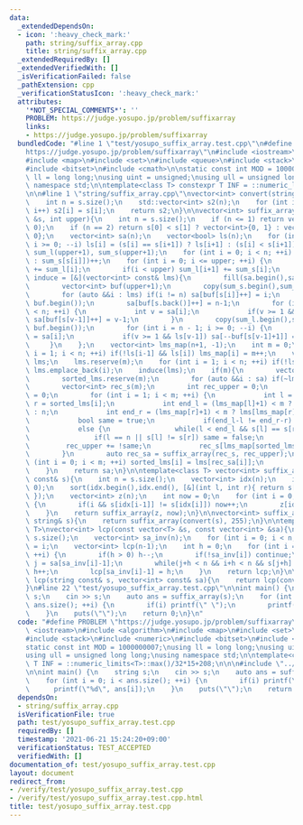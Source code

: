 ```yaml
---
data:
  _extendedDependsOn:
  - icon: ':heavy_check_mark:'
    path: string/suffix_array.cpp
    title: string/suffix_array.cpp
  _extendedRequiredBy: []
  _extendedVerifiedWith: []
  _isVerificationFailed: false
  _pathExtension: cpp
  _verificationStatusIcon: ':heavy_check_mark:'
  attributes:
    '*NOT_SPECIAL_COMMENTS*': ''
    PROBLEM: https://judge.yosupo.jp/problem/suffixarray
    links:
    - https://judge.yosupo.jp/problem/suffixarray
  bundledCode: "#line 1 \"test/yosupo_suffix_array.test.cpp\"\n#define PROBLEM \"\
    https://judge.yosupo.jp/problem/suffixarray\"\n#include <iostream>\n#include <algorithm>\n\
    #include <map>\n#include <set>\n#include <queue>\n#include <stack>\n#include <numeric>\n\
    #include <bitset>\n#include <cmath>\n\nstatic const int MOD = 1000000007;\nusing\
    \ ll = long long;\nusing uint = unsigned;\nusing ull = unsigned long long;\nusing\
    \ namespace std;\n\ntemplate<class T> constexpr T INF = ::numeric_limits<T>::max()/32*15+208;\n\
    \n\n#line 1 \"string/suffix_array.cpp\"\nvector<int> convert(string const& s){\n\
    \    int n = s.size();\n    std::vector<int> s2(n);\n    for (int i = 0; i < n;\
    \ i++) s2[i] = s[i];\n    return s2;\n}\n\nvector<int> suffix_array(const vector<int>\
    \ &s, int upper){\n    int n = s.size();\n    if (n <= 1) return vector<int>(n,\
    \ 0);\n    if (n == 2) return s[0] < s[1] ? vector<int>{0, 1} : vector<int>{1,\
    \ 0};\n    vector<int> sa(n);\n    vector<bool> ls(n);\n    for (int i = n-2;\
    \ i >= 0; --i) ls[i] = (s[i] == s[i+1]) ? ls[i+1] : (s[i] < s[i+1]);\n    vector<int>\
    \ sum_l(upper+1), sum_s(upper+1);\n    for (int i = 0; i < n; ++i) (ls[i] ? sum_l[s[i]+1]\
    \ : sum_s[s[i]])++;\n    for (int i = 0; i <= upper; ++i) {\n        sum_s[i]\
    \ += sum_l[i];\n        if(i < upper) sum_l[i+1] += sum_s[i];\n    }\n\n    auto\
    \ induce = [&](vector<int> const& lms){\n        fill(sa.begin(),sa.end(), -1);\n\
    \        vector<int> buf(upper+1);\n        copy(sum_s.begin(),sum_s.end(), buf.begin());\n\
    \        for (auto &&i : lms) if(i != n) sa[buf[s[i]]++] = i;\n        copy(sum_l.begin(),sum_l.end(),\
    \ buf.begin());\n        sa[buf[s.back()]++] = n-1;\n        for (int i = 0; i\
    \ < n; ++i) {\n            int v = sa[i];\n            if(v >= 1 && !ls[v-1])\
    \ sa[buf[s[v-1]]++] = v-1;\n        }\n        copy(sum_l.begin(),sum_l.end(),\
    \ buf.begin());\n        for (int i = n - 1; i >= 0; --i) {\n            int v\
    \ = sa[i];\n            if(v >= 1 && ls[v-1]) sa[--buf[s[v-1]+1]] = v-1;\n   \
    \     }\n    };\n    vector<int> lms_map(n+1, -1);\n    int m = 0;\n    for (int\
    \ i = 1; i < n; ++i) if(!ls[i-1] && ls[i]) lms_map[i] = m++;\n    vector<int>\
    \ lms;\n    lms.reserve(m);\n    for (int i = 1; i < n; ++i) if(!ls[i-1] && ls[i])\
    \ lms.emplace_back(i);\n    induce(lms);\n    if(m){\n        vector<int> sorted_lms;\n\
    \        sorted_lms.reserve(m);\n        for (auto &&i : sa) if(~lms_map[i]) sorted_lms.emplace_back(i);\n\
    \        vector<int> rec_s(m);\n        int rec_upper = 0;\n        rec_s[lms_map[sorted_lms.front()]]\
    \ = 0;\n        for (int i = 1; i < m; ++i) {\n            int l = sorted_lms[i-1],\
    \ r = sorted_lms[i];\n            int end_l = (lms_map[l]+1) < m ? lms[lms_map[l]+1]\
    \ : n;\n            int end_r = (lms_map[r]+1) < m ? lms[lms_map[r]+1] : n;\n\
    \            bool same = true;\n            if(end_l-l != end_r-r) same = false;\n\
    \            else {\n                while(l < end_l && s[l] == s[r]) l++, r++;\n\
    \                if(l == n || s[l] != s[r]) same = false;\n            }\n   \
    \         rec_upper += !same;\n            rec_s[lms_map[sorted_lms[i]]] = rec_upper;\n\
    \        }\n        auto rec_sa = suffix_array(rec_s, rec_upper);\n        for\
    \ (int i = 0; i < m; ++i) sorted_lms[i] = lms[rec_sa[i]];\n        induce(sorted_lms);\n\
    \    }\n    return sa;\n}\n\ntemplate<class T> vector<int> suffix_array(vector<T>\
    \ const& s){\n    int n = s.size();\n    vector<int> idx(n);\n    iota(idx.begin(),idx.end(),\
    \ 0);\n    sort(idx.begin(),idx.end(), [&](int l, int r){ return s[l] < s[r];\
    \ });\n    vector<int> z(n);\n    int now = 0;\n    for (int i = 0; i < n; ++i)\
    \ {\n        if(i && s[idx[i-1]] != s[idx[i]]) now++;\n        z[idx[i]] = now;\n\
    \    }\n    return suffix_array(z, now);\n}\n\nvector<int> suffix_array(const\
    \ string& s){\n    return suffix_array(convert(s), 255);\n}\n\ntemplate<class\
    \ T>\nvector<int> lcp(const vector<T> &s, const vector<int> &sa){\n    int n =\
    \ s.size();\n    vector<int> sa_inv(n);\n    for (int i = 0; i < n; ++i) sa_inv[sa[i]]\
    \ = i;\n    vector<int> lcp(n-1);\n    int h = 0;\n    for (int i = 0; i < n;\
    \ ++i) {\n        if(h > 0) h--;\n        if(!sa_inv[i]) continue;\n        int\
    \ j = sa[sa_inv[i]-1];\n        while(j+h < n && i+h < n && s[j+h] == s[i+h])\
    \ h++;\n        lcp[sa_inv[i]-1] = h;\n    }\n    return lcp;\n}\n\nvector<int>\
    \ lcp(string const& s, vector<int> const& sa){\n    return lcp(convert(s), sa);\n\
    }\n#line 22 \"test/yosupo_suffix_array.test.cpp\"\n\nint main() {\n    string\
    \ s;\n    cin >> s;\n    auto ans = suffix_array(s);\n    for (int i = 0; i <\
    \ ans.size(); ++i) {\n        if(i) printf(\" \");\n        printf(\"%d\", ans[i]);\n\
    \    }\n    puts(\"\");\n    return 0;\n}\n"
  code: "#define PROBLEM \"https://judge.yosupo.jp/problem/suffixarray\"\n#include\
    \ <iostream>\n#include <algorithm>\n#include <map>\n#include <set>\n#include <queue>\n\
    #include <stack>\n#include <numeric>\n#include <bitset>\n#include <cmath>\n\n\
    static const int MOD = 1000000007;\nusing ll = long long;\nusing uint = unsigned;\n\
    using ull = unsigned long long;\nusing namespace std;\n\ntemplate<class T> constexpr\
    \ T INF = ::numeric_limits<T>::max()/32*15+208;\n\n\n#include \"../string/suffix_array.cpp\"\
    \n\nint main() {\n    string s;\n    cin >> s;\n    auto ans = suffix_array(s);\n\
    \    for (int i = 0; i < ans.size(); ++i) {\n        if(i) printf(\" \");\n  \
    \      printf(\"%d\", ans[i]);\n    }\n    puts(\"\");\n    return 0;\n}"
  dependsOn:
  - string/suffix_array.cpp
  isVerificationFile: true
  path: test/yosupo_suffix_array.test.cpp
  requiredBy: []
  timestamp: '2021-06-21 15:24:20+09:00'
  verificationStatus: TEST_ACCEPTED
  verifiedWith: []
documentation_of: test/yosupo_suffix_array.test.cpp
layout: document
redirect_from:
- /verify/test/yosupo_suffix_array.test.cpp
- /verify/test/yosupo_suffix_array.test.cpp.html
title: test/yosupo_suffix_array.test.cpp
---
```

